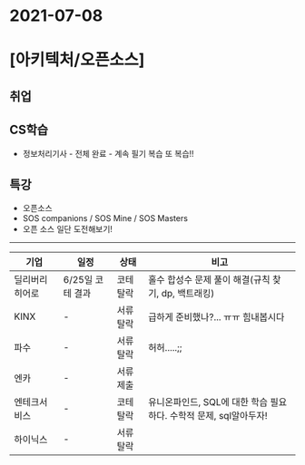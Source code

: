 # 2021-07-08

# [아키텍처/오픈소스]

## 취업



## CS학습

- 정보처리기사 - 전체 완료 - 계속 필기 복습 또 복습!!

## 특강 

- 오픈소스
- SOS companions / SOS Mine / SOS Masters
- 오픈 소스 일단 도전해보기!





----------------------------------------------------------------------------------------------------------------------------------------------------------------------------------------------------------------------------


| 기업           | 일정             | 상태      | 비고                                                         |
| -------------- | ---------------- | --------- | ------------------------------------------------------------ |
| 딜리버리히어로 | 6/25일 코테 결과 | 코테 탈락 | 홀수 합성수 문제 풀이 해결(규칙 찾기, dp, 백트래킹)          |
| KINX           | -                | 서류 탈락 | 급하게 준비했나?... ㅠㅠ 힘내봅시다                          |
| 파수           | -                | 서류 탈락 | 허허.....;;                                                  |
| 엔카           | -                | 서류 제출 |                                                              |
| 엔테크서비스   | -                | 코테 탈락 | 유니온파인드, SQL에 대한 학습 필요하다. 수학적 문제, sql알아두자! |
| 하이닉스       | -                | 서류 탈락 |                                                              |





